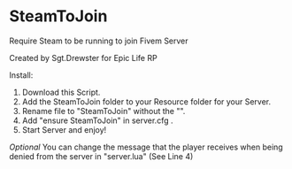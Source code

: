 # SteamToJoin
Require Steam to be running to join Fivem Server

Created by Sgt.Drewster for Epic Life RP

Install:
1. Download this Script.
2. Add the SteamToJoin folder to your Resource folder for your Server.
3. Rename file to "SteamToJoin" without the "".
4. Add "ensure SteamToJoin" in server.cfg .
5. Start Server and enjoy!


*Optional*
You can change the message that the player receives when being denied from the server in "server.lua" (See Line 4)
